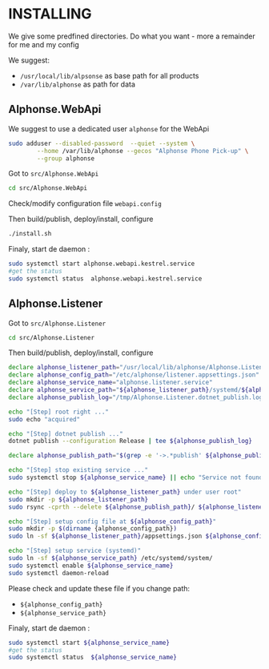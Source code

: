 INSTALLING
==========

We give some predfined directories.
Do what you want - more a  remainder for me and my config

We suggest:
- `/usr/local/lib/alpsonse` as base path for all products 
- `/var/lib/alphonse` as path for data

Alphonse.WebApi
---------------

We suggest to use a dedicated user `alphonse` for the WebApi
```bash
sudo adduser --disabled-password  --quiet --system \
        --home /var/lib/alphonse --gecos "Alphonse Phone Pick-up" \
        --group alphonse

```

Got to `src/Alphonse.WebApi`
```bash
cd src/Alphonse.WebApi
```

Check/modify configuration file `webapi.config`

Then build/publish, deploy/install, configure
```bash
./install.sh
```

Finaly, start de daemon :
```bash
sudo systemctl start alphonse.webapi.kestrel.service
#get the status
sudo systemctl status  alphonse.webapi.kestrel.service
```

Alphonse.Listener
---------------

Got to `src/Alphonse.Listener`
```bash
cd src/Alphonse.Listener
```

Then build/publish, deploy/install, configure
```bash
declare alphonse_listener_path="/usr/local/lib/alphonse/Alphonse.Listener"  && \
declare alphonse_config_path="/etc/alphonse/listener.appsettings.json"      && \
declare alphonse_service_name="alphonse.listener.service"                   && \
declare alphonse_service_path="${alphonse_listener_path}/systemd/${alphonse_service_name}" && \
declare alphonse_publish_log="/tmp/Alphonse.Listener.dotnet_publish.log"    && \

echo "[Step] root right ..."                                                && \
sudo echo "acquired"                                                        && \

echo "[Step] dotnet publish ..."                                            && \
dotnet publish --configuration Release | tee ${alphonse_publish_log}        && \

declare alphonse_publish_path="$(grep -e '->.*publish' ${alphonse_publish_log} | \sed -e 's#^.* -> /#/#' -e 's#/$##' )"     && \

echo "[Step] stop existing service ..."                                         && \
sudo systemctl stop ${alphonse_service_name} || echo "Service not found"        && \

echo "[Step] deploy to ${alphonse_listener_path} under user root"               && \
sudo mkdir -p ${alphonse_listener_path}                                         && \
sudo rsync -cprth --delete ${alphonse_publish_path}/ ${alphonse_listener_path}  && \

echo "[Step] setup config file at ${alphonse_config_path}"                      && \
sudo mkdir -p $(dirname {alphonse_config_path})                                 && \
sudo ln -sf ${alphonse_listener_path}/appsettings.json ${alphonse_config_path}  && \

echo "[Step] setup service (systemd)"                                           && \
sudo ln -sf ${alphonse_service_path} /etc/systemd/system/                       && \
sudo systemctl enable ${alphonse_service_name}                                  && \
sudo systemctl daemon-reload
```

Please check and update these file if you change path:
- `${alphonse_config_path}`
- `${alphonse_service_path}`

Finaly, start de daemon :
```bash
sudo systemctl start ${alphonse_service_name}
#get the status
sudo systemctl status  ${alphonse_service_name}
```